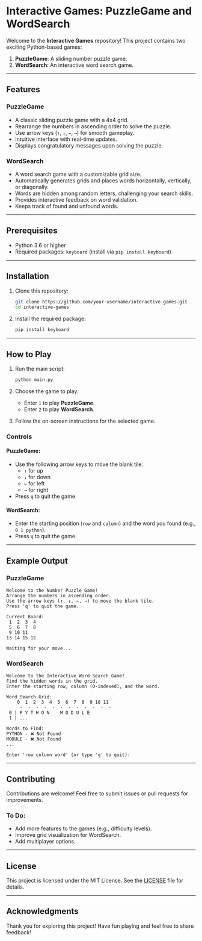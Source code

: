 # Interactive Games: PuzzleGame and WordSearch

Welcome to the **Interactive Games** repository! This project contains two exciting Python-based games:

1. **PuzzleGame**: A sliding number puzzle game.
2. **WordSearch**: An interactive word search game.

---

## Features

### PuzzleGame
- A classic sliding puzzle game with a 4x4 grid.
- Rearrange the numbers in ascending order to solve the puzzle.
- Use arrow keys (`↑`, `↓`, `←`, `→`) for smooth gameplay.
- Intuitive interface with real-time updates.
- Displays congratulatory messages upon solving the puzzle.

### WordSearch
- A word search game with a customizable grid size.
- Automatically generates grids and places words horizontally, vertically, or diagonally.
- Words are hidden among random letters, challenging your search skills.
- Provides interactive feedback on word validation.
- Keeps track of found and unfound words.

---

## Prerequisites

- Python 3.6 or higher
- Required packages: `keyboard` (install via `pip install keyboard`)

---

## Installation

1. Clone this repository:
   ```bash
   git clone https://github.com/your-username/interactive-games.git
   cd interactive-games
   ```

2. Install the required package:
   ```bash
   pip install keyboard
   ```

---

## How to Play

1. Run the main script:
   ```bash
   python main.py
   ```

2. Choose the game to play:
   - Enter `1` to play **PuzzleGame**.
   - Enter `2` to play **WordSearch**.

3. Follow the on-screen instructions for the selected game.

### Controls

#### PuzzleGame:
- Use the following arrow keys to move the blank tile:
  - `↑` for up
  - `↓` for down
  - `←` for left
  - `→` for right
- Press `q` to quit the game.

#### WordSearch:
- Enter the starting position (`row` and `column`) and the word you found (e.g., `0 1 python`).
- Press `q` to quit the game.

---

## Example Output

### PuzzleGame
```
Welcome to the Number Puzzle Game!
Arrange the numbers in ascending order.
Use the arrow keys (↑, ↓, ←, →) to move the blank tile.
Press 'q' to quit the game.

Current Board:
 1  2  3  4
 5  6  7  8
 9 10 11   
13 14 15 12

Waiting for your move...
```

### WordSearch
```
Welcome to the Interactive Word Search Game!
Find the hidden words in the grid.
Enter the starting row, column (0-indexed), and the word.

Word Search Grid:
    0  1  2  3  4  5  6  7  8  9 10 11
     -  -  -  -  -  -  -  -  -  -  -  -
 0 | P Y T H O N    M O D U L E
 1 | ...

Words to Find:
PYTHON - ❌ Not Found
MODULE - ❌ Not Found
...

Enter 'row column word' (or type 'q' to quit):
```

---

## Contributing

Contributions are welcome! Feel free to submit issues or pull requests for improvements.

### To Do:
- Add more features to the games (e.g., difficulty levels).
- Improve grid visualization for WordSearch.
- Add multiplayer options.

---

## License

This project is licensed under the MIT License. See the [LICENSE](LICENSE) file for details.

---

## Acknowledgments

Thank you for exploring this project! Have fun playing and feel free to share feedback!

